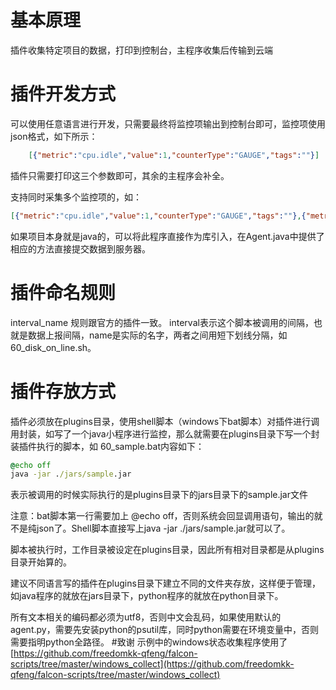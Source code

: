 # 基本原理
插件收集特定项目的数据，打印到控制台，主程序收集后传输到云端
# 插件开发方式
可以使用任意语言进行开发，只需要最终将监控项输出到控制台即可，监控项使用json格式，如下所示：
```json
    [{"metric":"cpu.idle","value":1,"counterType":"GAUGE","tags":""}]
```
插件只需要打印这三个参数即可，其余的主程序会补全。

支持同时采集多个监控项的，如：
```json
[{"metric":"cpu.idle","value":1,"counterType":"GAUGE","tags":""},{"metric":"memory.free ","value":0.9,"counterType":"GAUGE","tags":""}]
```
如果项目本身就是java的，可以将此程序直接作为库引入，在Agent.java中提供了相应的方法直接提交数据到服务器。
# 插件命名规则
interval_name 
规则跟官方的插件一致。
interval表示这个脚本被调用的间隔，也就是数据上报间隔，name是实际的名字，两者之间用短下划线分隔，如 60_disk_on_line.sh。
  
# 插件存放方式
插件必须放在plugins目录，使用shell脚本（windows下bat脚本）对插件进行调用封装，如写了一个java小程序进行监控，那么就需要在plugins目录下写一个封装插件执行的脚本，如 60_sample.bat内容如下：
```bat
@echo off
java -jar ./jars/sample.jar
```
表示被调用的时候实际执行的是plugins目录下的jars目录下的sample.jar文件
    
注意：bat脚本第一行需要加上 @echo off，否则系统会回显调用语句，输出的就不是纯json了。Shell脚本直接写上java -jar ./jars/sample.jar就可以了。

脚本被执行时，工作目录被设定在plugins目录，因此所有相对目录都是从plugins目录开始算的。
    
建议不同语言写的插件在plugins目录下建立不同的文件夹存放，这样便于管理，如java程序的就放在jars目录下，python程序的就放在python目录下。
    
所有文本相关的编码都必须为utf8，否则中文会乱码，如果使用默认的agent.py，需要先安装python的psutil库，同时python需要在环境变量中，否则需要指明python全路径。
#致谢
示例中的windows状态收集程序使用了 [https://github.com/freedomkk-qfeng/falcon-scripts/tree/master/windows_collect](https://github.com/freedomkk-qfeng/falcon-scripts/tree/master/windows_collect)
